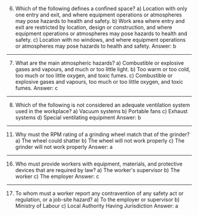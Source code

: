 6. Which of the following defines a confined space?
    a) Location with only one entry and exit, and where equipment operations or atmospheres may pose hazards to health and safety.
    b) Work area where entry and exit are restricted by location, design or construction, and where equipment operations or atmospheres may pose hazards to health and safety.
    c) Location with no windows, and where equipment operations or atmospheres may pose hazards to health and safety.
    Answer: b
---
7. What are the main atmospheric hazards?
    a) Combustible or explosive gases and vapours, and much or too little light.
    b) Too warm or too cold, too much or too little oxygen, and toxic fumes.
    c) Combustible or explosive gases and vapours, too much or too little oxygen, and toxic fumes.
    Answer: c
___
8. Which of the following is not considered an adequate ventilation system used in the workplace?
    a) Vacuum systems
    b) Portable fans
    c) Exhaust systems
    d) Special ventilating equipment
    Answer: b
___
11. Why must the RPM rating of a grinding wheel match that of the grinder?
    a) The wheel could shatter
    b) The wheel will not work properly
    c) The grinder will not work properly
	Answer: a
___
16. Who must provide workers with equipment, materials, and protective devices that are required by law?
    a) The worker's supervisor
    b) The worker
    c) The employer
	Answer: c
---
17. To whom must a worker report any contravention of any safety act or regulation, or a job-site hazard?
    a) To the employer or supervisor
    b) Ministry of Labour
    c) Local Authority Having Jurisdiction
	Answer: a